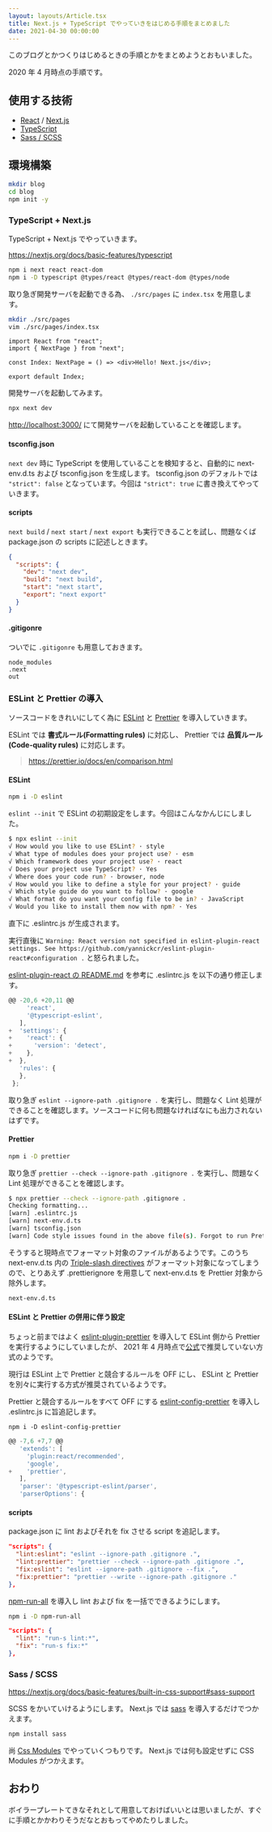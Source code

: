 ```yaml
---
layout: layouts/Article.tsx
title: Next.js + TypeScript でやっていきをはじめる手順をまとめました
date: 2021-04-30 00:00:00
---
```


このブログとかつくりはじめるときの手順とかをまとめようとおもいました。

2020 年 4 月時点の手順です。

## 使用する技術

- [React](https://reactjs.org/) / [Next.js](https://nextjs.org/)
- [TypeScript](https://www.typescriptlang.org/)
- [Sass / SCSS](https://sass-lang.com/)

## 環境構築

```bash
mkdir blog
cd blog
npm init -y
```

### TypeScript + Next.js

TypeScript + Next.js でやっていきます。

<https://nextjs.org/docs/basic-features/typescript>

```bash
npm i next react react-dom
npm i -D typescript @types/react @types/react-dom @types/node
```

取り急ぎ開発サーバを起動できる為、 `./src/pages` に `index.tsx` を用意します。

```bash
mkdir ./src/pages
vim ./src/pages/index.tsx
```

```typescript:index.tsx
import React from "react";
import { NextPage } from "next";

const Index: NextPage = () => <div>Hello! Next.js</div>;

export default Index;
```

開発サーバを起動してみます。

```bash
npx next dev
```

<http://localhost:3000/> にて開発サーバを起動していることを確認します。

#### tsconfig.json

`next dev` 時に TypeScript を使用していることを検知すると、自動的に next-env.d.ts および tsconfig.json
を生成します。 tsconfig.json のデフォルトでは `"strict": false` となっています。今回は `"strict": true`
に書き換えてやっていきます。

#### scripts

`next build` / `next start` / `next export` も実行できることを試し、問題なくば package.json の
scripts に記述しときます。

```json:package.json
{
  "scripts": {
    "dev": "next dev",
    "build": "next build",
    "start": "next start",
    "export": "next export"
  }
}
```

#### .gitigonre

ついでに `.gitigonre` も用意しておきます。

```.gitignore
node_modules
.next
out
```

### ESLint と Prettier の導入

ソースコードをきれいにしてく為に [ESLint](https://eslint.org/) と
[Prettier](https://prettier.io/) を導入していきます。

ESLint では **書式ルール(Formatting rules)** に対応し、 Prettier では **品質ルール(Code-quality
rules)** に対応します。

> <https://prettier.io/docs/en/comparison.html>

#### ESLint

```bash
npm i -D eslint
```

`eslint --init` で ESLint の初期設定をします。今回はこんなかんじにしました。

```bash
$ npx eslint --init
√ How would you like to use ESLint? · style
√ What type of modules does your project use? · esm
√ Which framework does your project use? · react
√ Does your project use TypeScript? · Yes
√ Where does your code run? · browser, node
√ How would you like to define a style for your project? · guide
√ Which style guide do you want to follow? · google
√ What format do you want your config file to be in? · JavaScript
√ Would you like to install them now with npm? · Yes
```

直下に .eslintrc.js が生成されます。

実行直後に
`Warning: React version not specified in eslint-plugin-react settings. See https://github.com/yannickcr/eslint-plugin-react#configuration .`
と怒られました。

[eslint-plugin-react の README.md](https://github.com/yannickcr/eslint-plugin-react#configuration)
を参考に .eslintrc.js を以下の通り修正します。

```diff:.eslintrc.js
@@ -20,6 +20,11 @@
     'react',
     '@typescript-eslint',
   ],
+  'settings': {
+    'react': {
+      'version': 'detect',
+    },
+  },
   'rules': {
   },
 };
```

取り急ぎ `eslint --ignore-path .gitignore .` を実行し、問題なく Lint
処理ができることを確認します。ソースコードに何も問題なければなにも出力されないはずです。

#### Prettier

```bash
npm i -D prettier
```

取り急ぎ `prettier --check --ignore-path .gitignore .` を実行し、問題なく Lint
処理ができることを確認します。

```bash
$ npx prettier --check --ignore-path .gitignore .
Checking formatting...
[warn] .eslintrc.js
[warn] next-env.d.ts
[warn] tsconfig.json
[warn] Code style issues found in the above file(s). Forgot to run Prettier?
```

そうすると現時点でフォーマット対象のファイルがあるようです。このうち next-env.d.ts 内の
[Triple-slash directives](https://www.typescriptlang.org/docs/handbook/triple-slash-directives.html)
がフォーマット対象になってしまうので、とりあえず .prettierignore を用意して next-env.d.ts を Prettier
対象から除外します。

```txt.prettierignore
next-env.d.ts
```

#### ESLint と Prettier の併用に伴う設定

ちょっと前まではよく
[eslint-plugin-prettier](https://www.npmjs.com/package/eslint-plugin-prettier)
を導入して ESLint 側から Prettier を実行するようにしていましたが、 2021 年 4
月時点で[公式](https://prettier.io/docs/en/integrating-with-linters.html)で推奨していない方式のようです。

現行は ESLint 上で Prettier と競合するルールを OFF にし、 ESLint と Prettier
を別々に実行する方式が推奨されているようです。

Prettier と競合するルールをすべて OFF にする
[eslint-config-prettier](https://www.npmjs.com/package/eslint-config-prettier)
を導入し .eslintrc.js に旨追記します。

```
npm i -D eslint-config-prettier
```

```diff:.eslintrc.js
@@ -7,6 +7,7 @@
   'extends': [
     'plugin:react/recommended',
     'google',
+    'prettier',
   ],
   'parser': '@typescript-eslint/parser',
   'parserOptions': {
```

#### scripts

package.json に lint およびそれを fix させる script を追記します。

```json:package.json
"scripts": {
  "lint:eslint": "eslint --ignore-path .gitignore .",
  "lint:prettier": "prettier --check --ignore-path .gitignore .",
  "fix:eslint": "eslint --ignore-path .gitignore --fix .",
  "fix:prettier": "prettier --write --ignore-path .gitignore ."
},
```

[npm-run-all](https://www.npmjs.com/package/npm-run-all) を導入し lint および fix
を一括でできるようにします。

```bash
npm i -D npm-run-all
```

```json:package.json
"scripts": {
  "lint": "run-s lint:*",
  "fix": "run-s fix:*"
},
```

### Sass / SCSS

<https://nextjs.org/docs/basic-features/built-in-css-support#sass-support>

SCSS をかいていけるようにします。 Next.js では [sass](https://www.npmjs.com/package/sass)
を導入するだけでつかえます。

```bash
npm install sass
```

尚 [Css Modules](https://github.com/css-modules/css-modules) でやっていくつもりです。 Next.js
では何も設定せずに CSS Modules がつかえます。

## おわり

ボイラープレートてきなそれとして用意しておけばいいとは思いましたが、すぐに手順とかかわりそうだなとおもってやめたりしました。
